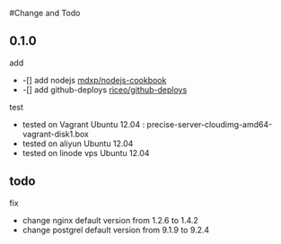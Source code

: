 #Change and Todo

## 0.1.0

add

* -[] add nodejs [mdxp/nodejs-cookbook](https://github.com/mdxp/nodejs-cookbook)
* -[] add github-deploys [riceo/github-deploys](https://github.com/riceo/github-deploys)

test

* tested on Vagrant Ubuntu 12.04 : precise-server-cloudimg-amd64-vagrant-disk1.box
* tested on aliyun  Ubuntu 12.04
* tested on linode vps Ubuntu 12.04

## todo 

fix

* change nginx default version from 1.2.6 to 1.4.2  
* change postgrel default version from 9.1.9 to 9.2.4


